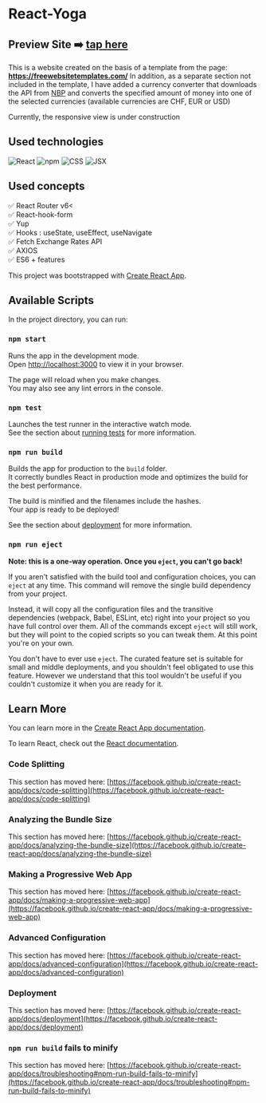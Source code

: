 # React-Yoga
## Preview Site  ➡️ [tap here](https://patrycja-dz.github.io/yoga-react/)
This  is  a  website  created  on  the basis  of  a  template  from  the  page: **https://freewebsitetemplates.com/** In  addition, as  a  separate  section  not  included  in  the  template, I  have  added  a  currency  converter  that  downloads  the API from [NBP](https://api.nbp.pl/?ref=public-apis]) and  converts  the  specified  amount  of  money  into  one  of  the  selected  currencies (available  currencies  are  CHF, EUR  or  USD)

Currently, the  responsive  view  is under  construction


## Used technologies 
<p>
<img alt="React" src="https://img.shields.io/badge/React-FFF?logo=React&logoColor=ColorName&style=ShieldStyle" />
<img alt="npm" src="https://img.shields.io/badge/npm-ddd?logo=npm&logoColor=ColorName&style=ShieldStyle" />
<img alt="CSS" src="https://img.shields.io/badge/css-EC5990?logo=css&logoColor=ColorName&style=ShieldStyle" />
<img alt="JSX" src="https://img.shields.io/badge/JSX-219ebc?logo=jsx&logoColor=ColorName&style=ShieldStyle" />

</p>

## Used concepts
✅ React Router v6<<br>
✅ React-hook-form<br>
✅ Yup <br>
✅ Hooks : useState, useEffect, useNavigate<br>
✅ Fetch Exchange Rates API<br>
✅ AXIOS<br>
✅ ES6 + features <br>


This project was bootstrapped with [Create React App](https://github.com/facebook/create-react-app).

## Available Scripts

In the project directory, you can run:

### `npm start`

Runs the app in the development mode.\
Open [http://localhost:3000](http://localhost:3000) to view it in your browser.

The page will reload when you make changes.\
You may also see any lint errors in the console.

### `npm test`

Launches the test runner in the interactive watch mode.\
See the section about [running tests](https://facebook.github.io/create-react-app/docs/running-tests) for more information.

### `npm run build`

Builds the app for production to the `build` folder.\
It correctly bundles React in production mode and optimizes the build for the best performance.

The build is minified and the filenames include the hashes.\
Your app is ready to be deployed!

See the section about [deployment](https://facebook.github.io/create-react-app/docs/deployment) for more information.

### `npm run eject`

**Note: this is a one-way operation. Once you `eject`, you can't go back!**

If you aren't satisfied with the build tool and configuration choices, you can `eject` at any time. This command will remove the single build dependency from your project.

Instead, it will copy all the configuration files and the transitive dependencies (webpack, Babel, ESLint, etc) right into your project so you have full control over them. All of the commands except `eject` will still work, but they will point to the copied scripts so you can tweak them. At this point you're on your own.

You don't have to ever use `eject`. The curated feature set is suitable for small and middle deployments, and you shouldn't feel obligated to use this feature. However we understand that this tool wouldn't be useful if you couldn't customize it when you are ready for it.

## Learn More

You can learn more in the [Create React App documentation](https://facebook.github.io/create-react-app/docs/getting-started).

To learn React, check out the [React documentation](https://reactjs.org/).

### Code Splitting

This section has moved here: [https://facebook.github.io/create-react-app/docs/code-splitting](https://facebook.github.io/create-react-app/docs/code-splitting)

### Analyzing the Bundle Size

This section has moved here: [https://facebook.github.io/create-react-app/docs/analyzing-the-bundle-size](https://facebook.github.io/create-react-app/docs/analyzing-the-bundle-size)

### Making a Progressive Web App

This section has moved here: [https://facebook.github.io/create-react-app/docs/making-a-progressive-web-app](https://facebook.github.io/create-react-app/docs/making-a-progressive-web-app)

### Advanced Configuration

This section has moved here: [https://facebook.github.io/create-react-app/docs/advanced-configuration](https://facebook.github.io/create-react-app/docs/advanced-configuration)

### Deployment

This section has moved here: [https://facebook.github.io/create-react-app/docs/deployment](https://facebook.github.io/create-react-app/docs/deployment)

### `npm run build` fails to minify

This section has moved here: [https://facebook.github.io/create-react-app/docs/troubleshooting#npm-run-build-fails-to-minify](https://facebook.github.io/create-react-app/docs/troubleshooting#npm-run-build-fails-to-minify)
